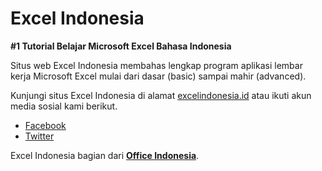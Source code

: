 # Excel Indonesia

**#1 Tutorial Belajar Microsoft Excel Bahasa Indonesia**

Situs web Excel Indonesia membahas lengkap program aplikasi lembar kerja Microsoft Excel mulai dari dasar (basic) sampai mahir (advanced).

Kunjungi situs Excel Indonesia di alamat [excelindonesia.id](https://excelindonesia.id) atau ikuti akun media sosial kami berikut.

- [Facebook](https://www.facebook.com/excelindonesia.id)
- [Twitter](https://twitter.com/excelindonesia)

Excel Indonesia bagian dari [**Office Indonesia**](https://www.youtube.com/channel/UCxNKZsgtxVGnzcqjNd7ZFFQ).
